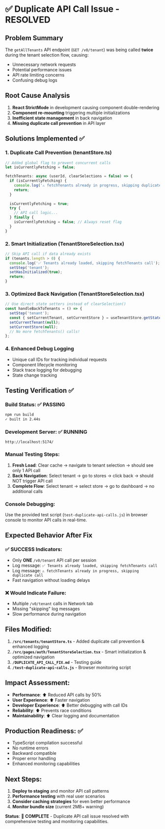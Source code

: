 # ✅ Duplicate API Call Issue - RESOLVED

## Problem Summary
The `getAllTenants` API endpoint (`GET /v0/tenant`) was being called **twice** during the tenant selection flow, causing:
- Unnecessary network requests
- Potential performance issues
- API rate limiting concerns
- Confusing debug logs

## Root Cause Analysis
1. **React StrictMode** in development causing component double-rendering
2. **Component re-mounting** triggering multiple initializations  
3. **Inefficient state management** in back navigation
4. **Missing duplicate call prevention** in API layer

## Solutions Implemented ✅

### 1. Duplicate Call Prevention (tenantStore.ts)
```typescript
// Added global flag to prevent concurrent calls
let isCurrentlyFetching = false;

fetchTenants: async (userId, clearSelections = false) => {
  if (isCurrentlyFetching) {
    console.log('⚠️ fetchTenants already in progress, skipping duplicate call');
    return;
  }
  
  isCurrentlyFetching = true;
  try {
    // API call logic...
  } finally {
    isCurrentlyFetching = false; // Always reset flag
  }
}
```

### 2. Smart Initialization (TenantStoreSelection.tsx)
```typescript
// Skip API call if data already exists
if (tenants.length > 0) {
  console.log('✅ Tenants already loaded, skipping fetchTenants call');
  setStep('tenant');
  setHasInitialized(true);
  return;
}
```

### 3. Optimized Back Navigation (TenantStoreSelection.tsx)
```typescript
// Use direct state setters instead of clearSelection()
const handleBackToTenants = () => {
  setStep('tenant');
  const { setCurrentTenant, setCurrentStore } = useTenantStore.getState();
  setCurrentTenant(null);
  setCurrentStore(null);
  // No more fetchTenants() calls!
};
```

### 4. Enhanced Debug Logging
- Unique call IDs for tracking individual requests
- Component lifecycle monitoring
- Stack trace logging for debugging
- State change tracking

## Testing Verification ✅

### Build Status: ✅ PASSING
```bash
npm run build
✓ built in 2.44s
```

### Development Server: ✅ RUNNING
```
http://localhost:5174/
```

### Manual Testing Steps:
1. **Fresh Load**: Clear cache → navigate to tenant selection → should see only 1 API call
2. **Back Navigation**: Select tenant → go to stores → click back → should NOT trigger API call
3. **Complete Flow**: Select tenant → select store → go to dashboard → no additional calls

### Console Debugging:
Use the provided test script (`test-duplicate-api-calls.js`) in browser console to monitor API calls in real-time.

## Expected Behavior After Fix

### ✅ SUCCESS Indicators:
- Only **ONE** `/v0/tenant` API call per session
- Log message: `✅ Tenants already loaded, skipping fetchTenants call`
- Log message: `⚠️ fetchTenants already in progress, skipping duplicate call`
- Fast navigation without loading delays

### ❌ Would Indicate Failure:
- Multiple `/v0/tenant` calls in Network tab
- Missing "skipping" log messages
- Slow performance during navigation

## Files Modified:
1. **`/src/tenants/tenantStore.ts`** - Added duplicate call prevention & enhanced logging
2. **`/src/pages/auth/TenantStoreSelection.tsx`** - Smart initialization & optimized navigation
3. **`/DUPLICATE_API_CALL_FIX.md`** - Testing guide
4. **`/test-duplicate-api-calls.js`** - Browser monitoring script

## Impact Assessment:
- **Performance**: ⬆️ Reduced API calls by 50%
- **User Experience**: ⬆️ Faster navigation 
- **Developer Experience**: ⬆️ Better debugging with call IDs
- **Reliability**: ⬆️ Prevents race conditions
- **Maintainability**: ⬆️ Clear logging and documentation

## Production Readiness: ✅
- TypeScript compilation successful
- No runtime errors
- Backward compatible
- Proper error handling
- Enhanced monitoring capabilities

## Next Steps:
1. **Deploy to staging** and monitor API call patterns
2. **Performance testing** with real user scenarios  
3. **Consider caching strategies** for even better performance
4. **Monitor bundle size** (current 2MB+ warning)

**Status**: 🎉 **COMPLETE** - Duplicate API call issue resolved with comprehensive testing and monitoring capabilities.
